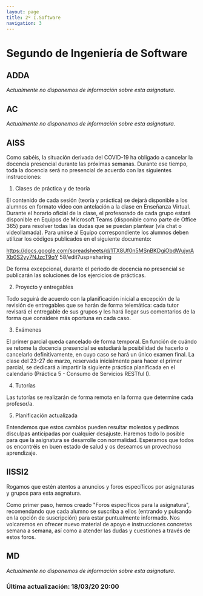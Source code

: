 ```yaml
---
layout: page
title: 2º I.Software
navigation: 3
---
```


# Segundo de Ingeniería de Software

## ADDA
*Actualmente no disponemos de información sobre esta asignatura.*
## AC
*Actualmente no disponemos de información sobre esta asignatura.*
## AISS

Como sabéis, la situación derivada del COVID-19 ha obligado a cancelar la docencia presencial
durante las próximas semanas. Durante ese tiempo, toda la docencia será no presencial de
acuerdo con las siguientes instrucciones:

1. Clases de práctica y de teoría

El contenido de cada sesión (teoría y práctica) se dejará disponible a los alumnos en formato
vídeo con antelación a la clase en Enseñanza Virtual. Durante el horario oficial de la clase, el
profesorado de cada grupo estará disponible en Equipos de Microsoft Teams (disponible como
parte de Office 365) para resolver todas las dudas que se puedan plantear (vía chat o
videollamada). Para unirse al Equipo correspondiente los alumnos deben utilizar los códigos
publicados en el siguiente documento:

https://docs.google.com/spreadsheets/d/1TX8Uf0n5MSnBKDgiObdWujyrAXb0S2yy7NJzcT9qY
58/edit?usp=sharing

De forma excepcional, durante el periodo de docencia no presencial se publicarán las soluciones
de los ejercicios de prácticas.

2. Proyecto y entregables

Todo seguirá de acuerdo con la planificación inicial a excepción de la revisión de entregables que
se harán de forma telemática: cada tutor revisará el entregable de sus grupos y les hará llegar
sus comentarios de la forma que considere más oportuna en cada caso.

3. Exámenes

El primer parcial queda cancelado de forma temporal. En función de cuándo se retome la
docencia presencial se estudiará la posibilidad de hacerlo o cancelarlo definitivamente, en cuyo
caso se hará un único examen final. La clase del 23-27 de marzo, reservada inicialmente para
hacer el primer parcial, se dedicará a impartir la siguiente práctica planificada en el calendario
(Práctica 5 - Consumo de Servicios RESTful I).

4. Tutorías

Las tutorías se realizarán de forma remota en la forma que determine cada profesor/a.

5. Planificación actualizada

[](https://i.imgur.com/IZrm4EQ.png)

Entendemos que estos cambios pueden resultar molestos y pedimos disculpas anticipadas por
cualquier desajuste. Haremos todo lo posible para que la asignatura se desarrolle con
normalidad. Esperamos que todos os encontréis en buen estado de salud y os deseamos un
provechoso aprendizaje.

## IISSI2

Rogamos que estén atentos a anuncios y foros específicos por asignaturas y grupos para esta asgnatura.

Como primer paso, hemos creado "Foros específicos para la asignatura", recomendando que cada alumno se suscriba a ellos (entrando y pulsando en la opción de suscripción) para estar puntualmente informado. Nos volcaremos en ofrecer nuevo material de apoyo e instrucciones concretas semana a semana, así como a atender las dudas y cuestiones a través de estos foros.


## MD
*Actualmente no disponemos de información sobre esta asignatura.*

### Última actualización: 18/03/20 20:00
